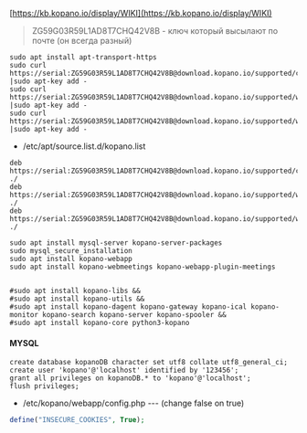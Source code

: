 [https://kb.kopano.io/display/WIKI](https://kb.kopano.io/display/WIKI)


> ZG59G03R59L1AD8T7CHQ42V8B - ключ который высылают по почте (он всегда разный)
```nginx
sudo apt install apt-transport-https
sudo curl https://serial:ZG59G03R59L1AD8T7CHQ42V8B@download.kopano.io/supported/core:/final/Ubuntu_18.04/Release.key |sudo apt-key add -
sudo curl https://serial:ZG59G03R59L1AD8T7CHQ42V8B@download.kopano.io/supported/webapp:/final/Ubuntu_18.04/Release.key |sudo apt-key add -
sudo curl https://serial:ZG59G03R59L1AD8T7CHQ42V8B@download.kopano.io/supported/webmeetings:/final/Debian_8.0/Release.key |sudo apt-key add -
```
* /etc/apt/source.list.d/kopano.list

```
deb https://serial:ZG59G03R59L1AD8T7CHQ42V8B@download.kopano.io/supported/core:/final/Ubuntu_18.04/ ./
deb https://serial:ZG59G03R59L1AD8T7CHQ42V8B@download.kopano.io/supported/webapp:/final/Ubuntu_18.04/ ./
deb https://serial:ZG59G03R59L1AD8T7CHQ42V8B@download.kopano.io/supported/webmeetings:/final/Debian_8.0/ ./
```

```
sudo apt install mysql-server kopano-server-packages
sudo mysql_secure_installation
sudo apt install kopano-webapp
sudo apt install kopano-webmeetings kopano-webapp-plugin-meetings


#sudo apt install kopano-libs &&
#sudo apt install kopano-utils &&
#sudo apt install kopano-dagent kopano-gateway kopano-ical kopano-monitor kopano-search kopano-server kopano-spooler &&
#sudo apt install kopano-core python3-kopano
```

#### MYSQL

```mysql
create database kopanoDB character set utf8 collate utf8_general_ci;
create user 'kopano'@'localhost' identified by '123456';
grant all privileges on kopanoDB.* to 'kopano'@'localhost';
flush privileges;
```
 * /etc/kopano/webapp/config.php ---
 (change false on true)
 ```php
 define("INSECURE_COOKIES", True);
 ```
 
